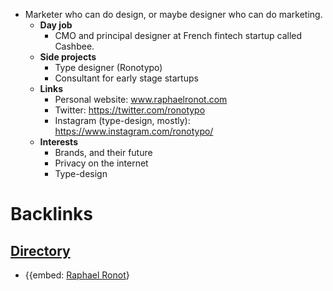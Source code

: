 - Marketer who can do design, or maybe designer who can do marketing.
    - **Day job**
        - CMO and principal designer at French fintech startup called Cashbee. 
    - **Side projects**
        - Type designer (Ronotypo)
        - Consultant for early stage startups
    - **Links**
        - Personal website: www.raphaelronot.com 
        - Twitter: https://twitter.com/ronotypo 
        - Instagram (type-design, mostly): https://www.instagram.com/ronotypo/
    - **Interests** 
        - Brands, and their future
        - Privacy on the internet
        - Type-design 

# Backlinks
## [Directory](<Directory.md>)
- {{embed: [Raphael Ronot](<Raphael Ronot.md>)}

